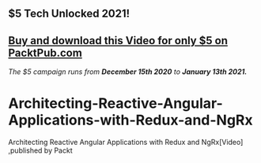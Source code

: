 ## $5 Tech Unlocked 2021!
[Buy and download this Video for only $5 on PacktPub.com](https://www.packtpub.com/product/architecting-reactive-angular-applications-with-redux-and-ngrx-video/9781789536546)
-----
*The $5 campaign         runs from __December 15th 2020__ to __January 13th 2021.__*

# Architecting-Reactive-Angular-Applications-with-Redux-and-NgRx
Architecting Reactive Angular Applications with Redux and NgRx[Video] ,published by Packt
